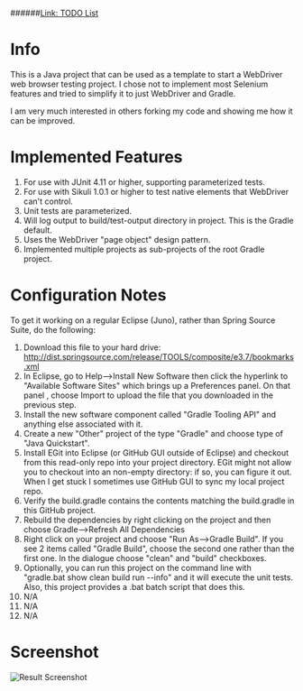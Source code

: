 ######<a href="http://github.com/djangofan/WebDriverTestingTemplate/blob/master/TODO.md">Link: TODO List</a>

# Info

This is a Java project that can be used as a template to start a WebDriver web browser testing project.  I chose not to implement most Selenium features and tried to simplify it to just WebDriver and Gradle.

I am very much interested in others forking my code and showing me how it can be improved.


# Implemented Features

1. For use with JUnit 4.11 or higher, supporting parameterized tests.
2. For use with Sikuli 1.0.1 or higher to test native elements that WebDriver can't control.
3. Unit tests are parameterized.
4. Will log output to build/test-output directory in project.  This is the Gradle default.
5. Uses the WebDriver "page object" design pattern.
6. Implemented multiple projects as sub-projects of the root Gradle project.


# Configuration Notes

To get it working on a regular Eclipse (Juno), rather than Spring Source Suite, do the following: 
 
1. Download this file to your hard drive: http://dist.springsource.com/release/TOOLS/composite/e3.7/bookmarks.xml 
2. In Eclipse, go to Help-->Install New Software then click the hyperlink to "Available Software Sites" which brings up a Preferences panel. On that panel , choose Import to upload the file that you downloaded in the previous step. 
3. Install the new software component called "Gradle Tooling API" and anything else associated with it. 
4. Create a new "Other" project of the type "Gradle" and choose type of "Java Quickstart".
5. Install EGit into Eclipse (or GitHub GUI outside of Eclipse) and checkout from this read-only repo into your project directory.  EGit might not allow you to checkout into an non-empty directory: if so, you can figure it out.   When I get stuck I sometimes use GitHub GUI to sync my local project repo.  
5. Verify the build.gradle contains the contents matching the build.gradle in this GitHub project. 
6. Rebuild the dependencies by right clicking on the project and then choose Gradle-->Refresh All Dependencies
7. Right click on your project and choose "Run As-->Gradle Build".  If you see 2 items called "Gradle Build", choose the second one rather than the first one.  In the dialogue choose "clean" and "build" checkboxes.
8. Optionally, you can run this project on the command line with "gradle.bat show clean build run --info" and it will execute the unit tests.  Also, this project provides a .bat batch script that does this.
9. N/A
10. N/A
11. N/A

# Screenshot
![Result Screenshot](https://github.com/djangofan/WebDriverTestingTemplate/blob/master/SampleResult.png)

